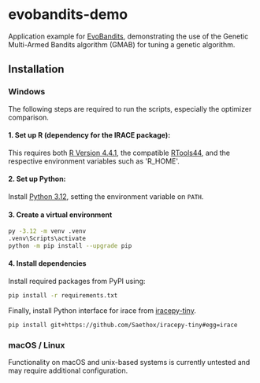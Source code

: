 # evobandits-demo

Application example for [EvoBandits](https://github.com/EvoBandits/EvoBandits), demonstrating the use of the Genetic Multi-Armed Bandits algorithm (GMAB) for tuning a genetic algorithm.

## Installation

### Windows

The following steps are required to run the scripts, especially the optimizer comparison.

#### 1. Set up R (dependency for the IRACE package):

This requires both [R Version 4.4.1](https://cran.r-project.org/bin/windows/base/old/4.4.1/), the compatible 
[RTools44](https://cran.r-project.org/bin/windows/Rtools/rtools44/rtools.html), and the respective environment variables such as 'R_HOME'.

#### 2. Set up Python:

Install [Python 3.12](https://www.python.org/downloads/release/python-3120/), setting the environment variable on `PATH`.

#### 3. Create a virtual environment
 
```sh
py -3.12 -m venv .venv
.venv\Scripts\activate
python -m pip install --upgrade pip
```

#### 4. Install dependencies

Install required packages from PyPI using:

```sh
pip install -r requirements.txt
```

Finally, install Python interface for irace from [iracepy-tiny](https://github.com/Saethox/iracepy-tiny).

```sh
pip install git+https://github.com/Saethox/iracepy-tiny#egg=irace
```

### macOS / Linux

Functionality on macOS and unix-based systems is currently untested and may require additional configuration.
